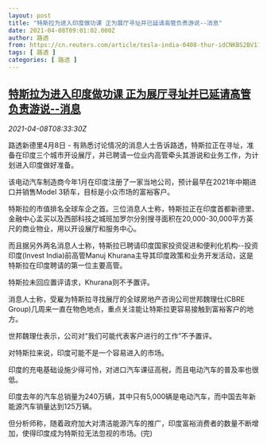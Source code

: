 ```yaml
---
layout: post
title: "特斯拉为进入印度做功课 正为展厅寻址并已延请高管负责游说--消息"
date: 2021-04-08T09:01:02.000Z
author: 路透
from: https://cn.reuters.com/article/tesla-india-0408-thur-idCNKBS2BV112
tags: [ 路透 ]
categories: [ 路透 ]
---
```

<!--1617872462000-->
[特斯拉为进入印度做功课 正为展厅寻址并已延请高管负责游说--消息](https://cn.reuters.com/article/tesla-india-0408-thur-idCNKBS2BV112)
------

<div>
<div><i>2021-04-08T08:33:30Z</i></div><p>路透新德里4月8日 - 有熟悉讨论情况的消息人士告诉路透，特斯拉正在寻址，准备在印度三个城市开设展厅，并已聘请一位业内高管牵头其游说和业务工作，为计划进入印度做好准备。</p><p>该电动汽车制造商今年1月在印度注册了一家当地公司，预计最早在2021年中期进口并销售Model 3轿车，目标是小众市场的富裕客户。</p><p>特斯拉的市值排名全球车企之首。三位消息人士称，特斯拉正在印度首都新德里、金融中心孟买以及西部科技之城班加罗尔分别搜寻面积在20,000-30,000平方英尺的商业物业，用以开设展厅和服务中心。</p><p>而且据另外两名消息人士称，特斯拉已聘请印度国家投资促进和便利化机构--投资印度(Invest India)前高管Manuj Khurana主导其印度政策和业务开发活动，这是特斯拉在印度聘请的第一位主要高管。</p><p>特斯拉未回应置评请求，Khurana则不予置评。</p><p>消息人士称，受雇为特斯拉寻找展厅的全球房地产咨询公司世邦魏理仕(CBRE Group)几周来一直在物色地点，重点关注能让特斯拉更容易接触到富裕客户的地方。</p><p>世邦魏理仕表示，公司对“我们可能代表客户进行的工作”不予置评。</p><p>对特斯拉来说，印度可能不是一个容易进入的市场。</p><p>印度的充电基础设施少得可怜，对进口汽车课征高税，而且电动汽车的普及率也很低。</p><p>印度去年的汽车总销量为240万辆，其中只有5,000辆是电动汽车，而中国去年新能源汽车销量达到125万辆。</p><p>但分析师称，随着政府加大对清洁能源汽车的推广，印度富裕消费者的数量不断增加，使得印度成为特斯拉无法忽视的市场。(完)</p>
</div>
